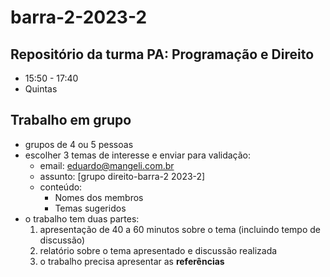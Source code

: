 # barra-2-2023-2

## Repositório da turma PA: Programação e Direito
- 15:50 - 17:40
- Quintas

## Trabalho em grupo
- grupos de 4 ou 5 pessoas
- escolher 3 temas de interesse e enviar para validação:
   - email: eduardo@mangeli.com.br
   - assunto: [grupo direito-barra-2 2023-2]
   - conteúdo:
      - Nomes dos membros
      - Temas sugeridos
- o trabalho tem duas partes:
  1. apresentação de 40 a 60 minutos sobre o tema (incluindo tempo de discussão)
  2. relatório sobre o tema apresentado e discussão realizada
  3. o trabalho precisa apresentar as **referências**
